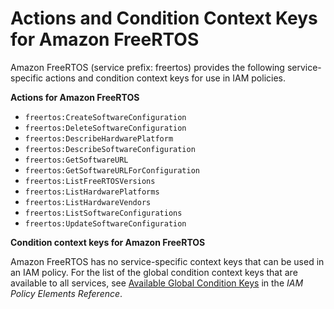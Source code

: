 # Actions and Condition Context Keys for Amazon FreeRTOS<a name="list_freertos"></a>

Amazon FreeRTOS \(service prefix: freertos\) provides the following service\-specific actions and condition context keys for use in IAM policies\.

**Actions for Amazon FreeRTOS**
+ `freertos:CreateSoftwareConfiguration`
+ `freertos:DeleteSoftwareConfiguration`
+ `freertos:DescribeHardwarePlatform`
+ `freertos:DescribeSoftwareConfiguration`
+ `freertos:GetSoftwareURL`
+ `freertos:GetSoftwareURLForConfiguration`
+ `freertos:ListFreeRTOSVersions`
+ `freertos:ListHardwarePlatforms`
+ `freertos:ListHardwareVendors`
+ `freertos:ListSoftwareConfigurations`
+ `freertos:UpdateSoftwareConfiguration`

**Condition context keys for Amazon FreeRTOS**

Amazon FreeRTOS has no service\-specific context keys that can be used in an IAM policy\. For the list of the global condition context keys that are available to all services, see [Available Global Condition Keys](reference_policies_condition-keys.md#AvailableKeys) in the *IAM Policy Elements Reference*\.